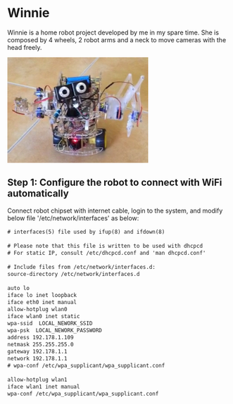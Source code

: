 Winnie
=====================================

Winnie is a home robot project developed by me in my spare time. She is composed by 4 wheels, 2 robot arms and a neck to move cameras with the head freely.


<img src="https://github.com/wyang22/Winnie/blob/main/images/Winnie.jpg" alt="WinnieDemo" />



Step 1: Configure the robot to connect with WiFi automatically
----------------

Connect robot chipset with internet cable, login to the system, and modify below file '/etc/network/interfaces' as below:

```
# interfaces(5) file used by ifup(8) and ifdown(8)

# Please note that this file is written to be used with dhcpcd
# For static IP, consult /etc/dhcpcd.conf and 'man dhcpcd.conf'

# Include files from /etc/network/interfaces.d:
source-directory /etc/network/interfaces.d

auto lo
iface lo inet loopback
iface eth0 inet manual
allow-hotplug wlan0
iface wlan0 inet static
wpa-ssid  LOCAL_NEWORK_SSID
wpa-psk  LOCAL_NEWORK_PASSWORD
address 192.178.1.109
netmask 255.255.255.0
gateway 192.178.1.1
network 192.178.1.1
# wpa-conf /etc/wpa_supplicant/wpa_supplicant.conf

allow-hotplug wlan1
iface wlan1 inet manual
wpa-conf /etc/wpa_supplicant/wpa_supplicant.conf
```

